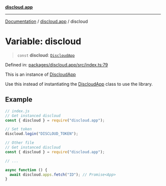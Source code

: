 [**discloud.app**](../README.md)

***

[Documentation](../../packages.md) / [discloud.app](../README.md) / discloud

# Variable: discloud

> `const` **discloud**: [`DiscloudApp`](../classes/DiscloudApp.md)

Defined in: [packages/discloud.app/src/index.ts:79](https://github.com/discloud/discloud.app/blob/8d6df0b18784d1a4408701ac8e6b9db44dbb7133/packages/discloud.app/src/index.ts#L79)

This is an instance of [DiscloudApp](../classes/DiscloudApp.md)

Use this instead of instantiating the [DiscloudApp](../classes/DiscloudApp.md) class to use the library.

## Example

```js
// index.js
// Get instanced discloud
const { discloud } = require("discloud.app");

// Set token
discloud.login("DISCLOUD_TOKEN");

// Other file
// Get instanced discloud
const { discloud } = require("discloud.app");

// ...

async function () {
  await discloud.apps.fetch("ID"); // Promise<App>
}
```
